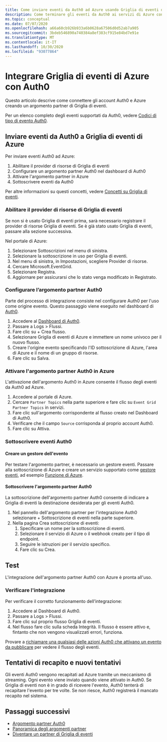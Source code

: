 ```yaml
---
title: Come inviare eventi da Auth0 ad Azure usando Griglia di eventi di Azure
description: Come terminare gli eventi da Auth0 ai servizi di Azure con Griglia di eventi di Azure.
ms.topic: conceptual
ms.date: 07/07/2020
ms.openlocfilehash: a66a60cb926b933a6b0628a67506d0d52ab7a905
ms.sourcegitcommit: 3bdeb546890a740384a8ef383cf915e84bd7e91e
ms.translationtype: MT
ms.contentlocale: it-IT
ms.lasthandoff: 10/30/2020
ms.locfileid: "93077864"
---
```

# <a name="integrate-azure-event-grid-with-auth0"></a>Integrare Griglia di eventi di Azure con Auth0

Questo articolo descrive come connettere gli account Auth0 e Azure creando un argomento partner di Griglia di eventi.

Per un elenco completo degli eventi supportati da Auth0, vedere [Codici di tipo di evento Auth0](https://auth0.com/docs/logs/references/log-event-type-codes).

## <a name="send-events-from-auth0-to-azure-event-grid"></a>Inviare eventi da Auth0 a Griglia di eventi di Azure
Per inviare eventi Auth0 ad Azure:

1. Abilitare il provider di risorse di Griglia di eventi
1. Configurare un argomento partner Auth0 nel dashboard di Auth0
1. Attivare l'argomento partner in Azure
1. Sottoscrivere eventi da Auth0

Per altre informazioni su questi concetti, vedere [Concetti su Griglia di eventi](concepts.md).

### <a name="enable-event-grid-resource-provider"></a>Abilitare il provider di risorse di Griglia di eventi
Se non si è usato Griglia di eventi prima, sarà necessario registrare il provider di risorse Griglia di eventi. Se è già stato usato Griglia di eventi, passare alla sezione successiva.

Nel portale di Azure:
1. Selezionare Sottoscrizioni nel menu di sinistra.
1. Selezionare la sottoscrizione in uso per Griglia di eventi.
1. Nel menu di sinistra, in Impostazioni, scegliere Provider di risorse.
1. Cercare Microsoft.EventGrid.
1. Selezionare Registra.
1. Aggiornare per assicurarsi che lo stato venga modificato in Registrato.

### <a name="set-up-an-auth0-partner-topic"></a>Configurare l’argomento partner Auth0
Parte del processo di integrazione consiste nel configurare Auth0 per l'uso come origine evento. Questo passaggio viene eseguito nel dashboard di [Auth0](https://manage.auth0.com/).

1. Accedere al [Dashboard di Auth0](https://manage.auth0.com/).
1. Passare a Logs > Flussi.
1. Fare clic su + Crea flusso.
1. Selezionare Griglia di eventi di Azure e immettere un nome univoco per il nuovo flusso.
1. Creare l'origine evento specificando l'ID sottoscrizione di Azure, l'area di Azure e il nome di un gruppo di risorse. 
1. Fare clic su Salva.

### <a name="activate-your-auth0-partner-topic-in-azure"></a>Attivare l'argomento partner Auth0 in Azure
L'attivazione dell'argomento Auth0 in Azure consente il flusso degli eventi da Auth0 ad Azure.

1. Accedere al portale di Azure.
1. Cercare `Partner Topics` nella parte superiore e fare clic su `Event Grid Partner Topics` in servizi.
1. Fare clic sull'argomento corrispondente al flusso creato nel Dashboard di Auth0.
1. Verificare che il campo `Source` corrisponda al proprio account Auth0.
1. Fare clic su Attiva.

### <a name="subscribe-to-auth0-events"></a>Sottoscrivere eventi Auth0

#### <a name="create-an-event-handler"></a>Creare un gestore dell'evento
Per testare l'argomento partner, è necessario un gestore eventi. Passare alla sottoscrizione di Azure e creare un servizio supportato come [gestore eventi](event-handlers.md), ad esempio [Funzione di Azure](custom-event-to-function.md).

#### <a name="subscribe-to-your-auth0-partner-topic"></a>Sottoscrivere l'argomento partner Auth0
La sottoscrizione dell'argomento partner Auth0 consente di indicare a Griglia di eventi la destinazione desiderata per gli eventi Auth0.

1. Nel pannello dell'argomento partner per l'integrazione Auth0 selezionare + Sottoscrizione di eventi nella parte superiore.
1. Nella pagina Crea sottoscrizione di eventi:
    1. Specificare un nome per la sottoscrizione di eventi.
    1. Selezionare il servizio di Azure o il webhook creato per il tipo di endpoint.
    1. Seguire le istruzioni per il servizio specifico.
    1. Fare clic su Crea.

## <a name="testing"></a>Test
L'integrazione dell'argomento partner Auth0 con Azure è pronta all'uso.

### <a name="verify-the-integration"></a>Verificare l'integrazione
Per verificare il corretto funzionamento dell’integrazione:

1. Accedere al Dashboard di Auth0.
1. Passare a Logs > Flussi.
1. Fare clic sul proprio flusso Griglia di eventi.
1. Nel flusso fare clic sulla scheda Integrità. Il flusso è essere attivo e, fintanto che non vengono visualizzati errori, funziona.

Provare a [richiamare una qualsiasi delle azioni Auth0 che attivano un evento da pubblicare](https://auth0.com/docs/logs/references/log-event-type-codes) per vedere il flusso degli eventi.

## <a name="delivery-attempts-and-retries"></a>Tentativi di recapito e nuovi tentativi
Gli eventi Auth0 vengono recapitati ad Azure tramite un meccanismo di streaming. Ogni evento viene inviato quando viene attivato in Auth0. Se Griglia di eventi non è in grado di ricevere l'evento, Auth0 tenterà di recapitare l'evento per tre volte. Se non riesce, Auth0 registrerà il mancato recapito nel sistema.

## <a name="next-steps"></a>Passaggi successivi

- [Argomento partner Auth0](auth0-overview.md)
- [Panoramica degli argomenti partner](partner-events-overview.md)
- [Diventare un partner di Griglia di eventi](partner-onboarding-overview.md)